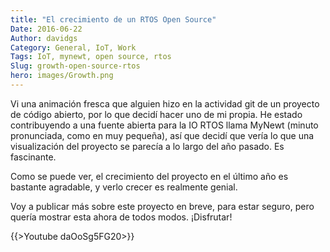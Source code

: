 ```yaml
---
title: "El crecimiento de un RTOS Open Source"
Date: 2016-06-22
Author: davidgs
Category: General, IoT, Work
Tags: IoT, mynewt, open source, rtos
Slug: growth-open-source-rtos
hero: images/Growth.png
---
```


Vi una animación fresca que alguien hizo en la actividad git de un proyecto de código abierto, por lo que decidí hacer uno de mi propia. He estado contribuyendo a una fuente abierta para la IO RTOS llama MyNewt (minuto pronunciada, como en muy pequeña), así que decidí que vería lo que una visualización del proyecto se parecía a lo largo del año pasado. Es fascinante.

Como se puede ver, el crecimiento del proyecto en el último año es bastante agradable, y verlo crecer es realmente genial.

Voy a publicar más sobre este proyecto en breve, para estar seguro, pero quería mostrar esta ahora de todos modos. ¡Disfrutar!

{{>Youtube daOoSg5FG20>}}
